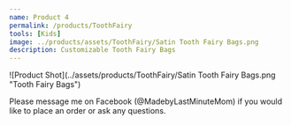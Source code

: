 ```yaml
---
name: Product 4
permalink: /products/ToothFairy
tools: [Kids]
image: ../products/assets/ToothFairy/Satin Tooth Fairy Bags.png
description: Customizable Tooth Fairy Bags
---
```


![Product Shot](../assets/products/ToothFairy/Satin Tooth Fairy Bags.png "Tooth Fairy Bags")

Please message me on Facebook (@MadebyLastMinuteMom) if you would like to place an order or ask any questions.

